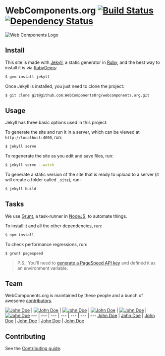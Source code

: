 # WebComponents.org [![Build Status](https://secure.travis-ci.org/WebComponentsOrg/webcomponents.org.png?branch=master)](https://travis-ci.org/WebComponentsOrg/webcomponents.org) [![Dependency Status](https://david-dm.org/WebComponentsOrg/webcomponents.org.png)](https://david-dm.org/WebComponentsOrg/webcomponents.org)

![Web Components Logo](http://f.cl.ly/items/253L1A2x1F3c3Y1b3R2P/logo.png)

## Install

This site is made with [Jekyll](https://github.com/mojombo/jekyll/), a static generator in [Ruby](https://www.ruby-lang.org/en/downloads/), and the best way to install it is via [RubyGems](http://rubygems.org/):

```sh
$ gem install jekyll
```

Once Jekyll is installed, you just need to clone the project:

```sh
$ git clone git@github.com:WebComponentsOrg/webcomponents.org.git
```

## Usage

Jekyll has three basic options used in this project:

To generate the site and run it in a server, which can be viewed at `http://localhost:4000`, run:

```sh
$ jekyll serve
```

To regenerate the site as you edit and save files, run:

```sh
$ jekyll serve --watch
```

To generate a static version of the site that is ready to upload to a server (it will create a folder called `_site`), run:

```sh
$ jekyll build
```

## Tasks

We use [Grunt](http://gruntjs.com/), a task-runner in [NodeJS](http://nodejs.org/download/), to automate things. 

To install it and all the other dependencies, run:

```sh
$ npm install
```

To check performance regressions, run:

```sh
$ grunt pagespeed
```

> P.S.: You'll need to [generate a PageSpeed API key](https://developers.google.com/speed/docs/insights/v1/getting_started#auth) and defined it as an environment variable.

## Team

WebComponents.org is maintained by these people and a bunch of awesome [contributors](https://github.com/WebComponentsOrg/webcomponents.org/graphs/contributors).

[![John Doe](https://2.gravatar.com/avatar/b72a336d704fa47a87910fa4a08705ef)](https://github.com/lolcat) | [![John Doe](https://2.gravatar.com/avatar/b72a336d704fa47a87910fa4a08705ef)](https://github.com/lolcat) | [![John Doe](https://2.gravatar.com/avatar/b72a336d704fa47a87910fa4a08705ef)](https://github.com/lolcat) | [![John Doe](https://2.gravatar.com/avatar/b72a336d704fa47a87910fa4a08705ef)](https://github.com/lolcat) | [![John Doe](https://2.gravatar.com/avatar/b72a336d704fa47a87910fa4a08705ef)](https://github.com/lolcat) | [![John Doe](https://2.gravatar.com/avatar/b72a336d704fa47a87910fa4a08705ef)](https://github.com/lolcat)
--- | --- | --- | --- | --- | --- | ---
[John Doe](https://github.com/lolcat) | [John Doe](https://github.com/lolcat) | [John Doe](https://github.com/lolcat) | [John Doe](https://github.com/lolcat) | [John Doe](https://github.com/lolcat) | [John Doe](https://github.com/lolcat)

## Contributing

See the [Contributing guide](https://github.com/WebComponentsOrg/webcomponents.org/blob/master/contributing.md).
